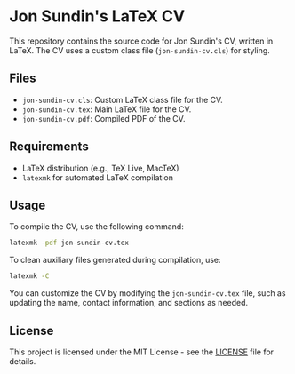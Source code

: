 
# Jon Sundin's LaTeX CV

This repository contains the source code for Jon Sundin's CV, written in LaTeX. The CV uses a custom class file (`jon-sundin-cv.cls`) for styling.

## Files

- `jon-sundin-cv.cls`: Custom LaTeX class file for the CV.
- `jon-sundin-cv.tex`: Main LaTeX file for the CV.
- `jon-sundin-cv.pdf`: Compiled PDF of the CV.

## Requirements

- LaTeX distribution (e.g., TeX Live, MacTeX)
- `latexmk` for automated LaTeX compilation

## Usage

To compile the CV, use the following command:

```bash
latexmk -pdf jon-sundin-cv.tex
```

To clean auxiliary files generated during compilation, use:

```bash
latexmk -C
```

You can customize the CV by modifying the `jon-sundin-cv.tex` file, such as updating the name, contact information, and sections as needed.

## License

This project is licensed under the MIT License - see the [LICENSE](LICENSE) file for details.
